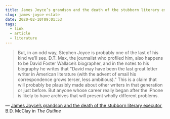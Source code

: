 ```yaml
---
title: James Joyce’s grandson and the death of the stubborn literary executor
slug: james-joyce-estate
date: 2020-02-10T09:01:53
tags:
  - link
  - article
  - literature
---
```


> But, in an odd way, Stephen Joyce is probably one of the last of his kind we’ll see. D.T. Max, the journalist who profiled him, also happens to be David Foster Wallace’s biographer, and in the notes to his biography he writes that "David may have been the last great letter writer in American literature (with the advent of email his correspondence grows terser, less ambitious)." This is a claim that will probably be plausibly made about other writers in that generation or just before. But anyone whose career really began after the iPhone is likely to have archives that will present wholly different problems.

&mdash; [James Joyce’s grandson and the death of the stubborn literary executor](https://theoutline.com/post/8603/stephen-joyce-james-joyce-literary-estate), B.D. McClay in _The Outline_
